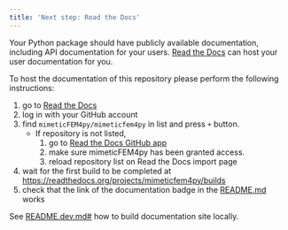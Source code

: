 ```yaml
---
title: 'Next step: Read the Docs'
---
```


Your Python package should have publicly available documentation, including API documentation for your users.
[Read the Docs](https://readthedocs.org) can host your user documentation for you.

To host the documentation of this repository please perform the following instructions:

1. go to [Read the Docs](https://readthedocs.org/dashboard/import/?)
1. log in with your GitHub account
1. find `mimeticFEM4py/mimeticfem4py` in list and press `+` button.
   * If repository is not listed,
      1. go to [Read the Docs GitHub app](https://github.com/settings/connections/applications/fae83c942bc1d89609e2)
      2. make sure mimeticFEM4py has been granted access.
      3. reload repository list on Read the Docs import page
1. wait for the first build to be completed at <https://readthedocs.org/projects/mimeticfem4py/builds>
1. check that the link of the documentation badge in the [README.md](https://github.com/mimeticFEM4py/mimeticfem4py) works

See [README.dev.md#](https://github.com/mimeticFEM4py/mimeticfem4py/blob/main/README.dev.md#generating-the-api-docs) how to build documentation site locally.
